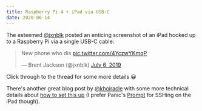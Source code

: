 ```yaml
---
title: Raspberry Pi 4 + iPad via USB-C
date: 2020-06-14
---
```

The esteemed [@jxnblk](https://twitter.com/jxnblk) posted an enticing screenshot of an iPad hooked up to a Raspberry Pi via a single USB-C cable:

<blockquote class="twitter-tweet"><p lang="en" dir="ltr">New phone who dis <a href="https://t.co/4YczwYKmqP">pic.twitter.com/4YczwYKmqP</a></p>&mdash; Brent Jackson (@jxnblk) <a href="https://twitter.com/jxnblk/status/1147555688933154816?ref_src=twsrc%5Etfw">July 6, 2019</a></blockquote> <script async src="https://platform.twitter.com/widgets.js" charset="utf-8"></script>

Click through to the thread for some more details 😀

There's another great blog post by [@khoiracle](https://twitter.com/khoiracle) with some more technical details about [how to set this up](https://www.khoi.io/post/raspberry-pi-ipad-pro-usb-c/) (I prefer Panic's [Prompt](https://panic.com/prompt/) for SSHing on the iPad though).
